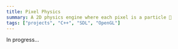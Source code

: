 ```yaml
---
title: Pixel Physics
summary: A 2D physics engine where each pixel is a particle 🎨
tags: ["projects", "C++", "SDL", "OpenGL"]
---
```


In progress...